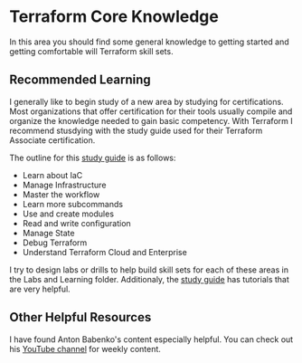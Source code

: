 # Terraform Core Knowledge
In this area you should find some general knowledge to getting started and getting comfortable will Terraform skill sets.

## Recommended Learning
I generally like to begin study of a new area by studying for certifications. Most organizations that offer certification for their tools usually compile and organize the knowledge needed to gain basic competency. With Terraform I recommend stusdying with the study guide used for their Terraform Associate certification.

The outline for this [study guide](https://learn.hashicorp.com/tutorials/terraform/associate-study) is as follows:

- Learn about IaC
- Manage Infrastructure
- Master the workflow
- Learn more subcommands
- Use and create modules
- Read and write configuration
- Manage State
- Debug Terraform
- Understand Terraform Cloud and Enterprise

I try to design labs or drills to help build skill sets for each of these areas in the Labs and Learning folder. Additionaly, the [study guide](https://learn.hashicorp.com/tutorials/terraform/associate-study) has tutorials that are very helpful.

## Other Helpful Resources
I have found Anton Babenko's content especially helpful. You can check out his [YouTube channel](https://www.youtube.com/channel/UCGH0yYPvlCN1VjSFMGVmFgQ) for weekly content. 
